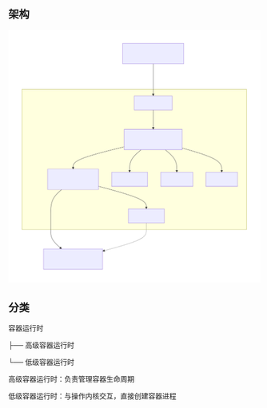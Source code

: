 [^tag ]: container

## 架构

![deepseek generation](container-runtime.svg)

## 分类

容器运行时

├── 高级容器运行时

└── 低级容器运行时

高级容器运行时：负责管理容器生命周期

低级容器运行时：与操作内核交互，直接创建容器进程